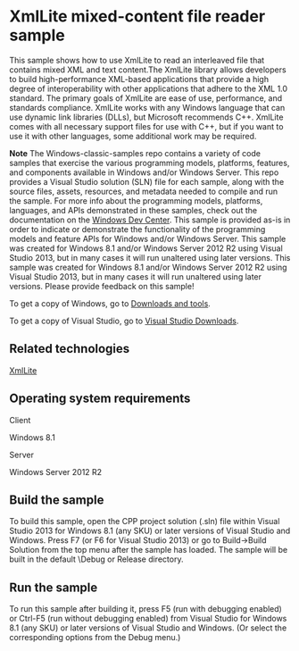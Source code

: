 XmlLite mixed-content file reader sample
========================================

This sample shows how to use XmlLite to read an interleaved file that contains mixed XML and text content.The XmlLite library allows developers to build high-performance XML-based applications that provide a high degree of interoperability with other applications that adhere to the XML 1.0 standard. The primary goals of XmlLite are ease of use, performance, and standards compliance. XmlLite works with any Windows language that can use dynamic link libraries (DLLs), but Microsoft recommends C++. XmlLite comes with all necessary support files for use with C++, but if you want to use it with other languages, some additional work may be required.

**Note**  The Windows-classic-samples repo contains a variety of code samples that exercise the various programming models, platforms, features, and components available in Windows and/or Windows Server. This repo provides a Visual Studio solution (SLN) file for each sample, along with the source files, assets, resources, and metadata needed to compile and run the sample. For more info about the programming models, platforms, languages, and APIs demonstrated in these samples, check out the documentation on the [Windows Dev Center](https://dev.windows.com). This sample is provided as-is in order to indicate or demonstrate the functionality of the programming models and feature APIs for Windows and/or Windows Server. This sample was created for Windows 8.1 and/or Windows Server 2012 R2 using Visual Studio 2013, but in many cases it will run unaltered using later versions. This sample was created for Windows 8.1 and/or Windows Server 2012 R2 using Visual Studio 2013, but in many cases it will run unaltered using later versions. Please provide feedback on this sample!

To get a copy of Windows, go to [Downloads and tools](http://go.microsoft.com/fwlink/p/?linkid=301696).

To get a copy of Visual Studio, go to [Visual Studio Downloads](http://go.microsoft.com/fwlink/p/?linkid=301697).

Related technologies
--------------------

[XmlLite](http://msdn.microsoft.com/en-us/library/windows/desktop/ms752861)

Operating system requirements
-----------------------------

Client

Windows 8.1

Server

Windows Server 2012 R2

Build the sample
----------------

To build this sample, open the CPP project solution (.sln) file within Visual Studio 2013 for Windows 8.1 (any SKU) or later versions of Visual Studio and Windows. Press F7 (or F6 for Visual Studio 2013) or go to Build-\>Build Solution from the top menu after the sample has loaded. The sample will be built in the default \\Debug or Release directory.

Run the sample
--------------

To run this sample after building it, press F5 (run with debugging enabled) or Ctrl-F5 (run without debugging enabled) from Visual Studio for Windows 8.1 (any SKU) or later versions of Visual Studio and Windows. (Or select the corresponding options from the Debug menu.)

